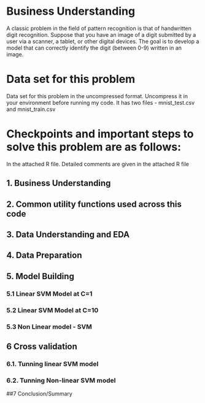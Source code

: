 # Business Understanding #
A classic problem in the field of pattern recognition is that of handwritten digit recognition. Suppose that you have an image of a digit submitted by a user via a scanner, a tablet, or other digital devices. The goal is to develop a model that can correctly identify the digit (between 0-9) written in an image. 

# Data set for this problem #
Data set for this problem in the uncompressed format. Uncompress it in your environment before running my code.
It has two files - mnist_test.csv and mnist_train.csv

# Checkpoints  and important steps  to solve this problem are as follows:
In the attached R file. Detailed comments are given in the attached R file
## 1. Business Understanding
## 2. Common utility functions used across this code
## 3. Data Understanding and EDA
## 4. Data Preparation
## 5. Model Building 
### 5.1 Linear SVM Model at C=1 ###
### 5.2 Linear SVM Model at C=10
### 5.3 Non Linear model - SVM
## 6  Cross validation 
### 6.1. Tunning linear SVM model 
### 6.2. Tunning Non-linear SVM model 
##7  Conclusion/Summary 